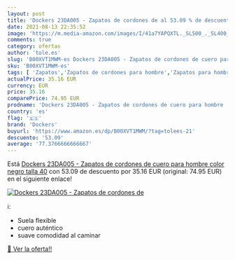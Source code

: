 ```yaml
---
layout: post
title: 'Dockers 23DA005 - Zapatos de cordones de al 53.09 % de descuento'
date: 2021-08-13 22:35:52
image: 'https://m.media-amazon.com/images/I/41a7YAPQXTL._SL500_._SL400_.jpg'
comments: true
category: ofertas
author: 'tole.es'
slug: 'B00XVT1MWM-es Dockers 23DA005 - Zapatos de cordones de cuero para hombre...'
sku: 'B00XVT1MWM-es'
tags: [ 'Zapatos','Zapatos de cordones para hombre','Zapatos para hombre','Zapatos y complementos','dockers','zapatos', ]
actualPrice: 35.16 EUR
currency: EUR
price: 35.16
comparePrice: 74.95 EUR
prodname: 'Dockers 23DA005 - Zapatos de cordones de cuero para hombre  color negro  talla 40'
country: 'es'
flag: '🇪🇸'
brand: 'Dockers'
buyurl: 'https://www.amazon.es/dp/B00XVT1MWM/?tag=tolees-21'
descuento: '53.09'
average: '77.3766666666667'
---
```


Está [Dockers 23DA005 - Zapatos de cordones de cuero para hombre  color negro  talla 40](https://www.amazon.es/dp/B00XVT1MWM/?tag=tolees-21) con 53.09 de descuento por 35.16 EUR (original: 74.95 EUR) en el siguiente enlace!

[![Dockers 23DA005 - Zapatos de cordones de](https://m.media-amazon.com/images/I/41a7YAPQXTL._SL500_._SL400_.jpg)](https://www.amazon.es/dp/B00XVT1MWM/?tag=tolees-21)

ℹ️:

- Suela flexible
- cuero auténtico
- suave comodidad al caminar

[🛒 Ver la oferta!!](https://www.amazon.es/dp/B00XVT1MWM/?tag=tolees-21)
